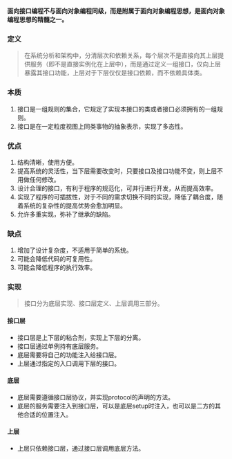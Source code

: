 **面向接口编程不与面向对象编程同级，而是附属于面向对象编程思想，是面向对象编程思想的精髓之一。**

### 定义

> 在系统分析和架构中，分清层次和依赖关系，每个层次不是直接向其上层提供服务（即不是直接实例化在上层中），而是通过定义一组接口，仅向上层暴露其接口功能，上层对于下层仅仅是接口依赖，而不依赖具体类。

### 本质

1. 接口是一组规则的集合，它规定了实现本接口的类或者接口必须拥有的一组规则。
2. 接口是在一定粒度视图上同类事物的抽象表示，实现了多态性。

### 优点

1. 结构清晰，使用方便。
2. 提高系统的灵活性，当下层需要改变时，只要接口及接口功能不变，则上层不用做任何修改。
3. 设计合理的接口，有利于程序的规范化，可并行进行开发，从而提高效率。
4. 实现了程序的可插拔性，对于不同的需求切换不同的实现，降低了耦合度，随着系统的复杂性的提高优势会愈加明显。
5. 允许多重实现，弥补了继承的缺陷。

### 缺点

1. 增加了设计复杂度，不适用于简单的系统。
2. 可能会降低代码的可复用性。
3. 可能会降低程序的执行效率。

### 实现

>  接口分为底层实现、接口层定义、上层调用三部分。

#### 接口层

* 接口层是上下层的粘合剂，实现上下层的分离。
* 接口层通过单例持有底层服务。
* 底层需要将自己的功能注入给接口层。
* 上层通过指定的入口调用下层的接口。

#### 底层

* 底层需要遵循接口层协议，并实现protocol的声明的方法。
* 底层的服务需要注入到接口层，可以是底层setup时注入，也可以是二方的其他合适的位置注入。

#### 上层

* 上层只依赖接口层，通过接口层调用底层方法。